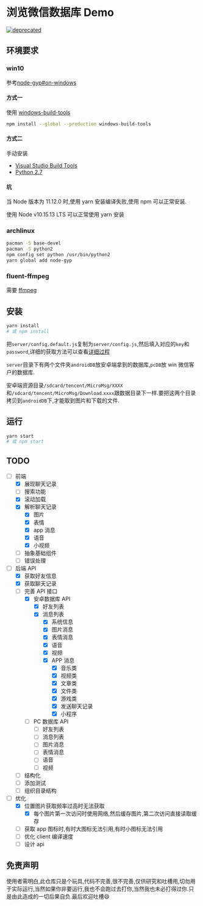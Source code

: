 # 浏览微信数据库 Demo

[![deprecated](http://badges.github.io/stability-badges/dist/deprecated.svg)](http://github.com/badges/stability-badges)

## 环境要求

### win10

参考[node-gyp#on-windows](https://github.com/nodejs/node-gyp#on-windows)

#### 方式一

使用 [windows-build-tools](https://github.com/felixrieseberg/windows-build-tools)

```bash
npm install --global --production windows-build-tools
```

#### 方式二

手动安装

- [Visual Studio Build Tools](https://visualstudio.microsoft.com/thank-you-downloading-visual-studio/?sku=BuildTools)
- [Python 2.7](https://www.python.org/downloads/)

#### 坑

当 Node 版本为 11.12.0 时,使用 yarn 安装编译失败,使用 npm 可以正常安装.

使用 Node v10.15.13 LTS 可以正常使用 yarn 安装

### archlinux

```bash
pacman -S base-devel
pacman -S python2
npm config set python /usr/bin/python2
yarn global add node-gyp
```

### fluent-ffmpeg

需要 [ffmpeg](http://www.ffmpeg.org/)

## 安装

```bash
yarn install
# 或 npm install
```

把`server/config.default.js`复制为`server/config.js`,然后填入对应的`key`和`password`,详细的获取方法可以查看[详细过程](./详细过程.md)

`server`目录下有两个文件夹`androidDB`放安卓端拿到的数据库,`pcDB`放 win 微信客户的数据库.

安卓端资源目录`/sdcard/tencent/MicroMsg/XXXX`和`/sdcard/tencent/MicroMsg/Download`.`xxxx`跟数据目录下一样.要把这两个目录拷贝到`androidDB`下,才能取到图片和下载的文件.

## 运行

```bash
yarn start
# 或 npm start
```

## TODO

- [ ] 前端
  - [x] 展现聊天记录
  - [ ] 搜索功能
  - [x] 滚动加载
  - [x] 解析聊天记录
    - [x] 图片
    - [x] 表情
    - [x] app 消息
    - [x] 语音
    - [x] 小视频
  - [ ] 抽象基础组件
  - [ ] 错误处理
- [ ] 后端 API
  - [x] 获取好友信息
  - [x] 获取聊天记录
  - [ ] 完善 API 接口
    - [x] 安卓数据库 API
      - [x] 好友列表
      - [x] 消息列表
        - [x] 系统信息
        - [x] 图片消息
        - [x] 表情消息
        - [x] 语音
        - [x] 视频
        - [x] APP 消息
          - [x] 音乐类
          - [x] 视频类
          - [x] 文章类
          - [x] 文件类
          - [x] 游戏类
          - [x] 发送聊天记录
          - [x] 小程序
    - [ ] PC 数据库 API
      - [ ] 好友列表
      - [ ] 消息列表
      - [ ] 图片消息
      - [ ] 表情消息
      - [ ] 语音
      - [ ] 视频
  - [ ] 结构化
  - [ ] 添加测试
  - [ ] 组织目录结构
- [ ] 优化
  - [x] 位置图片获取频率过高时无法获取
    - [x] 每个图片第一次访问时使用网络,然后缓存图片,第二次访问直接读取缓存
  - [ ] 获取 app 图标时,有时大图标无法引用,有时小图标无法引用
  - [ ] 优化 client 编译速度
  - [ ] 设计 api

## 免责声明

使用者需明白,此仓库只是个玩具,代码不完善,很不完善,仅供研究和吐槽用,切勿用于实际运行,当然如果你非要运行,我也不会跑过去打你,当然我也未必打得过你.只是由此造成的一切后果自负.最后欢迎吐槽:smile:

